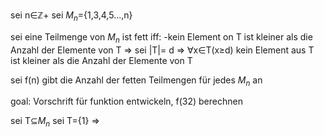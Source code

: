
sei n$\in$$\mathbb{Z+}$ 
sei $M_n$={1,3,4,5...,n}

sei eine Teilmenge von $M_n$ ist fett iff:
-kein Element on T ist kleiner als die Anzahl der Elemente von T
=> sei |T|= d
=> $\forall$x$\in$T(x$\ge$d)
kein Element aus T ist kleiner als die Anzahl der Elemente von T

sei f(n) gibt die Anzahl der fetten Teilmengen für jedes $M_n$ an

goal: 
Vorschrift für funktion entwickeln, f(32) berechnen

sei T$\subseteq$$M_n$
sei T={1}
=> 